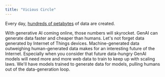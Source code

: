 ```yaml
---
title: "Vicious Circle"
---
```


Every day, [hundreds of petabytes](https://edgedelta.com/company/blog/how-much-data-is-created-per-day) of data are created. 

With generative AI coming online, those numbers will skyrocket. 
GenAI can generate data faster and cheaper than humans. 
Let's not forget data generated by Internet of Things devices. 
Machine-generated data outweighing human-generated data makes for an interesting future of the Internet. 
Especially when you consider that future data-hungry GenAI models will need more and more web data to train to keep up with scaling laws. 
We'll have models trained to generate data for models, pulling humans out of the data-generation loop.

